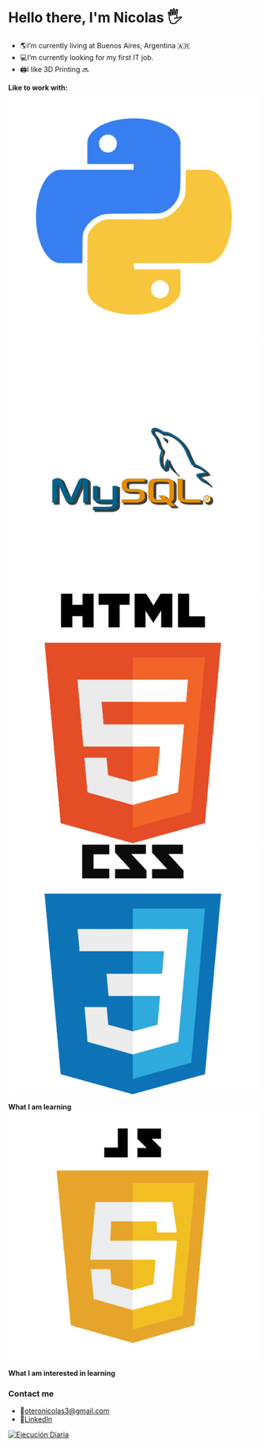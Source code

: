 # Hello there, I'm Nicolas  :raised_hand_with_fingers_splayed:

* :earth_americas:I’m currently living at Buenos Aires, Argentina :argentina:
* :computer:I’m currently looking for my first IT job.
* :printer:I like 3D Printing :soon:

**Like to work with:**
<a style='height:20px;' href="https://www.python.org/" title="Python"><img src="images/python.png" /></a>
<a href="https://www.python.org/" title="Python"><img src="images/mysql.png" /></a>
<a href="https://www.python.org/" title="Python"><img src="images/html.png" /></a>
<a href="https://www.python.org/" title="Python"><img src="images/css.png" /></a>

**What I am learning**
<a href="https://www.python.org/" title="Python"><img src="images/javascript.png" /></a>

**What I am interested in learning**


### Contact me
* :email:oteronicolas3@gmail.com
* :memo:<a href='https://www.linkedin.com/in/nicolas-otero-2907b5149/' target="_blank">LinkedIn</a>



[![Ejecución Diaria](https://github.com/nicolas0715/WebScrapping1/actions/workflows/main.yml/badge.svg)](https://github.com/nicolas0715/WebScrapping1/actions/workflows/main.yml)
